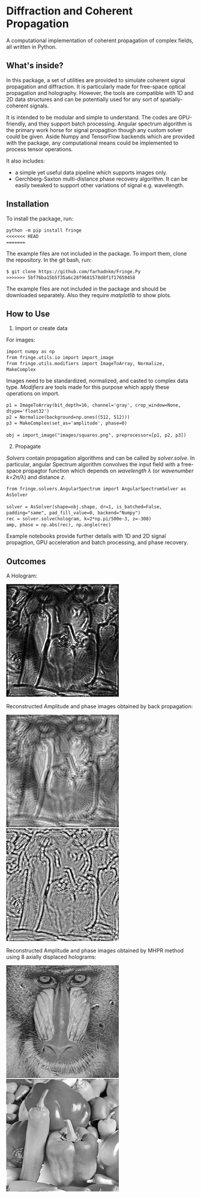 # Diffraction and Coherent Propagation
A computational implementation of coherent propagation of complex fields, all written in Python.

## What's inside?
In this package, a set of utilities are provided to simulate coherent signal propagation and diffraction. It is particularly made for free-space optical propagation and holography. However, the tools are compatible with 1D and 2D data structures and can be potentially used for any sort of spatially-coherent signals.

It is intended to be modular and simple to understand. The codes are GPU-friendly, and they support batch processing. Angular spectrum algorithm is the primary work horse for signal propagtion though any custom solver could be given. Aside Numpy and TensorFlow backends which are provided with the package, any computational means could be implemented to process tensor operations.

It also includes:
- a simple yet useful data pipeline which supports images only.
- Gerchberg-Saxton multi-distance phase recovery algorithm. It can be easily tweaked to support other variations of signal e.g. wavelength.

## Installation
To install the package, run:
```
python -m pip install fringe
<<<<<<< HEAD
=======
```
The example files are not included in the package. To import them, clone the repository. In the git bash, run:
```
$ git clone https://github.com/farhadnkm/Fringe.Py
>>>>>>> 5bf76ba15b5f35a6c28f9681578d8f1f17659458
```
The example files are not included in the package and should be downloaded separately. Also they require *matplotlib* to show plots.

## How to Use
1. Import or create data

For images:
```
import numpy as np
from fringe.utils.io import import_image
from fringe.utils.modifiers import ImageToArray, Normalize, MakeComplex
```
Images need to be standardized, normalized, and casted to complex data type. *Modifiers* are tools made for this purpose which apply these operations on import.
```
p1 = ImageToArray(bit_depth=16, channel='gray', crop_window=None, dtype='float32')
p2 = Normalize(background=np.ones((512, 512)))
p3 = MakeComplex(set_as='amplitude', phase=0)

obj = import_image("images/squares.png", preprocessor=[p1, p2, p3])
```
2. Propagate

*Solvers* contain propagation algorithms and can be called by *solver.solve*. In particular, angular Spectrum algorithm convolves the input field with a free-space propagtor function which depends on *wavelength λ* (or *wavenumber k=2π/λ*) and distance *z*.
```
from fringe.solvers.AngularSpectrum import AngularSpectrumSolver as AsSolver

solver = AsSolver(shape=obj.shape, dr=1, is_batched=False, padding="same", pad_fill_value=0, backend="Numpy")
rec = solver.solve(hologram, k=2*np.pi/500e-3, z=-300)
amp, phase = np.abs(rec), np.angle(rec)
```



Example notebooks provide further details with 1D and 2D signal propagtion, GPU acceleration and batch processing, and phase recovery.

## Outcomes

A Hologram:

<img src="images/hologram_preview.png" width="300">

Reconstructed Amplitude and phase images obtained by back propagation:

<img src="images/exports/bp_amplitude.png" width="300"> <img src="images/exports/bp_phase.png" width="300">

Reconstructed Amplitude and phase images obtained by MHPR method using 8 axially displaced holograms:

<img src="images/exports/mhpr_amplitude.png" width="300"> <img src="images/exports/mhpr_phase.png" width="300">

